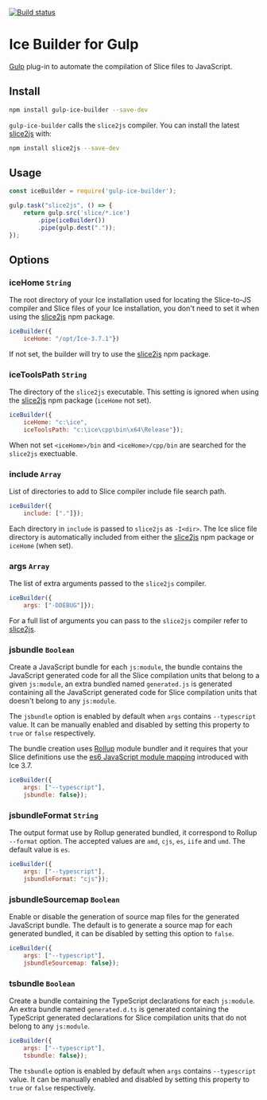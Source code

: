 [![Build status](https://ci.appveyor.com/api/projects/status/0f8x0vf1vwo4omas/branch/3.x?svg=true)](https://ci.appveyor.com/project/zeroc/npm-slice2js/branch/3.x)

# Ice Builder for Gulp
[Gulp][1] plug-in to automate the compilation of Slice files to JavaScript.

## Install
```bash
npm install gulp-ice-builder --save-dev
```

`gulp-ice-builder` calls the `slice2js` compiler. You can install the latest [slice2js][2] with:

```bash
npm install slice2js --save-dev
```

## Usage
```js
const iceBuilder = require('gulp-ice-builder');

gulp.task("slice2js", () => {
    return gulp.src('slice/*.ice')
        .pipe(iceBuilder())
        .pipe(gulp.dest("."));
});
```

## Options

### iceHome `String`

The root directory of your Ice installation used for locating the Slice-to-JS compiler and Slice files of your
Ice installation, you don't need to set it when using the [slice2js][2] npm package.

```js
iceBuilder({
    iceHome: "/opt/Ice-3.7.1"})
```

If not set, the builder will try to use the [slice2js][2] npm package.

### iceToolsPath `String`

The directory of the `slice2js` executable. This setting is ignored when using the [slice2js][2] npm package (`iceHome` not set).

```js
iceBuilder({
    iceHome: "c:\ice",
    iceToolsPath: "c:\ice\cpp\bin\x64\Release"});
```

When not set `<iceHome>/bin` and `<iceHome>/cpp/bin` are searched for the `slice2js` exectuable.

### include `Array`

List of directories to add to Slice compiler include file search path.

```js
iceBuilder({
    include: ["."]});
```

Each directory in `include` is passed to `slice2js` as `-I<dir>`. The Ice slice file
directory is automatically included from either the [slice2js][2] npm package or `iceHome` (when set).

### args `Array`

The list of extra arguments passed to the `slice2js` compiler.

```js
iceBuilder({
    args: ["-DDEBUG"]});
```

For a full list of arguments you can pass to the `slice2js` compiler refer to [slice2js][2].

### jsbundle `Boolean`

Create a JavaScript bundle for each `js:module`, the bundle contains the JavaScript generated
code for all the Slice compilation units that belong to a given `js:module`, an extra bundled
named `generated.js` is generated containing all the JavaScript generated code for Slice compilation
units that doesn't belong to any `js:module`.

The `jsbundle` option is enabled by default when `args` contains `--typescript` value. It can
be manually enabled and disabled by setting this property to `true` or `false` respectively.

The bundle creation uses [Rollup][3] module bundler and it requires that your Slice definitions
use the [es6 JavaScript module mapping][4] introduced with Ice 3.7.

```js
iceBuilder({
    args: ["--typescript"],
    jsbundle: false});
```

### jsbundleFormat `String`

The output format use by Rollup generated bundled, it correspond to Rollup `--format` option. The accepted
values are `amd`, `cjs`, `es`, `iife` and  `umd`. The default value is `es`.

```js
iceBuilder({
    args: ["--typescript"],
    jsbundleFormat: "cjs"});
```

### jsbundleSourcemap `Boolean`

Enable or disable the generation of source map files for the generated JavaScript bundle. The default is to
generate a source map for each generated bundled, it can be disabled by setting this option to `false`.

```js
iceBuilder({
    args: ["--typescript"],
    jsbundleSourcemap: false});
```

### tsbundle `Boolean`

Create a bundle containing the TypeScript declarations for each `js:module`. An extra
bundle named `generated.d.ts` is generated containing the TypeScript generated declarations
for Slice compilation units that do not belong to any `js:module`.

```js
iceBuilder({
    args: ["--typescript"],
    tsbundle: false});
```

The `tsbundle` option is enabled by default when `args` contains `--typescript` value. It can
be manually enabled and disabled by setting this property to `true` or `false` respectively.

[1]: https://github.com/gulpjs/gulp
[2]: https://github.com/zeroc-ice/npm-slice2js
[3]: https://rollupjs.org/guide/en
[4]: https://doc.zeroc.com/ice/3.7/language-mappings/javascript-mapping/client-side-slice-to-javascript-mapping/javascript-mapping-for-modules#id-.JavaScriptMappingforModulesv3.7-AlternateMappingforModules
